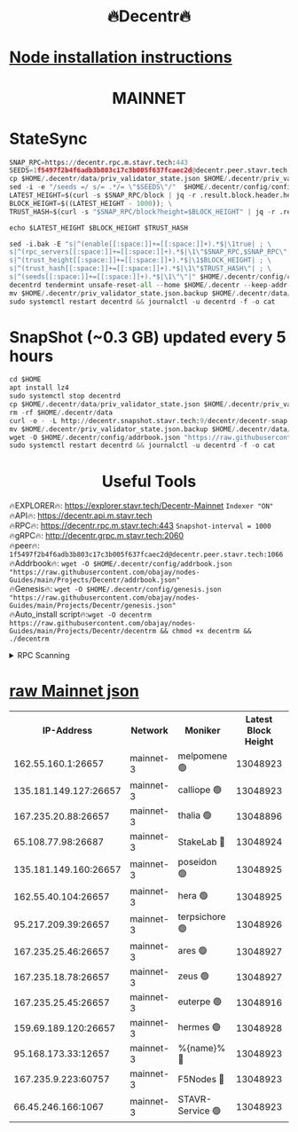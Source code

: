 <h1 align="center"> 🔥Decentr🔥</h1>

[Node installation instructions](https://github.com/obajay/nodes-Guides/tree/main/Projects/Decentr)
=
<h1 align="center"> MAINNET</h1>

# StateSync
```python
SNAP_RPC=https://decentr.rpc.m.stavr.tech:443
SEEDS=1f5497f2b4f6adb3b803c17c3b005f637fcaec2d@decentr.peer.stavr.tech:1066
cp $HOME/.decentr/data/priv_validator_state.json $HOME/.decentr/priv_validator_state.json.backup
sed -i -e "/seeds =/ s/= .*/= \"$SEEDS\"/"  $HOME/.decentr/config/config.toml
LATEST_HEIGHT=$(curl -s $SNAP_RPC/block | jq -r .result.block.header.height); \
BLOCK_HEIGHT=$((LATEST_HEIGHT - 1000)); \
TRUST_HASH=$(curl -s "$SNAP_RPC/block?height=$BLOCK_HEIGHT" | jq -r .result.block_id.hash)

echo $LATEST_HEIGHT $BLOCK_HEIGHT $TRUST_HASH

sed -i.bak -E "s|^(enable[[:space:]]+=[[:space:]]+).*$|\1true| ; \
s|^(rpc_servers[[:space:]]+=[[:space:]]+).*$|\1\"$SNAP_RPC,$SNAP_RPC\"| ; \
s|^(trust_height[[:space:]]+=[[:space:]]+).*$|\1$BLOCK_HEIGHT| ; \
s|^(trust_hash[[:space:]]+=[[:space:]]+).*$|\1\"$TRUST_HASH\"| ; \
s|^(seeds[[:space:]]+=[[:space:]]+).*$|\1\"\"|" $HOME/.decentr/config/config.toml
decentrd tendermint unsafe-reset-all --home $HOME/.decentr --keep-addr-book
mv $HOME/.decentr/priv_validator_state.json.backup $HOME/.decentr/data/priv_validator_state.json
sudo systemctl restart decentrd && journalctl -u decentrd -f -o cat
```
# SnapShot (~0.3 GB) updated every 5 hours
```python
cd $HOME
apt install lz4
sudo systemctl stop decentrd
cp $HOME/.decentr/data/priv_validator_state.json $HOME/.decentr/priv_validator_state.json.backup
rm -rf $HOME/.decentr/data
curl -o - -L http://decentr.snapshot.stavr.tech:9/decentr/decentr-snap.tar.lz4 | lz4 -c -d - | tar -x -C $HOME/.decentr --strip-components 2
mv $HOME/.decentr/priv_validator_state.json.backup $HOME/.decentr/data/priv_validator_state.json
wget -O $HOME/.decentr/config/addrbook.json "https://raw.githubusercontent.com/obajay/nodes-Guides/main/Projects/Decentr/addrbook.json"
sudo systemctl restart decentrd && journalctl -u decentrd -f -o cat
```

 <h1 align="center"> Useful Tools</h1>

🔥EXPLORER🔥:     https://explorer.stavr.tech/Decentr-Mainnet        `Indexer "ON"` \
🔥API🔥:          https://decentr.api.m.stavr.tech \
🔥RPC🔥:          https://decentr.rpc.m.stavr.tech:443              `Snapshot-interval = 1000` \
🔥gRPC🔥:         http://decentr.grpc.m.stavr.tech:2060 \
🔥peer🔥:         `1f5497f2b4f6adb3b803c17c3b005f637fcaec2d@decentr.peer.stavr.tech:1066` \
🔥Addrbook🔥:  `wget -O $HOME/.decentr/config/addrbook.json "https://raw.githubusercontent.com/obajay/nodes-Guides/main/Projects/Decentr/addrbook.json"` \
🔥Genesis🔥:  `wget -O $HOME/.decentr/config/genesis.json "https://raw.githubusercontent.com/obajay/nodes-Guides/main/Projects/Decentr/genesis.json"` \
🔥Auto_install script🔥:`wget -O decentrm https://raw.githubusercontent.com/obajay/nodes-Guides/main/Projects/Decentr/decentrm && chmod +x decentrm && ./decentrm`

<details>
<summary>RPC Scanning</summary>

<h2 align="center"> We scan nodes in real time every 4 hours. And we provide the final result of RPC endpoints.
We cannot influence the operation of these nodes in any way. </h2>


```python
If Voting Power is higher than 0 --> then the Node is a validator of the network and may be subject to attack and be a potential threat to the chain.
```
```python
We marked such validators with a red symbol
```

</details>

[raw Mainnet json](https://rpc-check.decentrm.stavr.tech/decentrm/rpc-decentrm-result.json)
=



<table><tr><th>IP-Address</th><th>Network</th><th>Moniker</th><th>Latest Block Height</th><th>Earliest Block Height</th><th>Catching Up</th><th>Tx Index</th><th>Voting Power</th><th>Scan Time</th></tr><tr><td>162.55.160.1:26657</td><td>mainnet-3</td><td>melpomene 🟢</td><td>13048923</td><td>1688950</td><td>False</td><td>on</td><td>0</td><td>2024-02-25T11:19:38.267939399UTC</td></tr><tr><td>135.181.149.127:26657</td><td>mainnet-3</td><td>calliope 🟢</td><td>13048923</td><td>1688950</td><td>False</td><td>on</td><td>0</td><td>2024-02-25T11:19:40.695037979UTC</td></tr><tr><td>167.235.20.88:26657</td><td>mainnet-3</td><td>thalia 🟢</td><td>13048896</td><td>1688950</td><td>False</td><td>on</td><td>0</td><td>2024-02-25T11:19:46.577005386UTC</td></tr><tr><td>65.108.77.98:26687</td><td>mainnet-3</td><td>StakeLab 🔴</td><td>13048924</td><td>1688950</td><td>False</td><td>on</td><td>5551319</td><td>2024-02-25T11:19:46.899100084UTC</td></tr><tr><td>135.181.149.160:26657</td><td>mainnet-3</td><td>poseidon 🟢</td><td>13048925</td><td>1688950</td><td>False</td><td>on</td><td>0</td><td>2024-02-25T11:19:51.793787630UTC</td></tr><tr><td>162.55.40.104:26657</td><td>mainnet-3</td><td>hera 🟢</td><td>13048925</td><td>1688950</td><td>False</td><td>on</td><td>0</td><td>2024-02-25T11:19:54.211321536UTC</td></tr><tr><td>95.217.209.39:26657</td><td>mainnet-3</td><td>terpsichore 🟢</td><td>13048926</td><td>1688950</td><td>False</td><td>on</td><td>0</td><td>2024-02-25T11:19:58.655438592UTC</td></tr><tr><td>167.235.25.46:26657</td><td>mainnet-3</td><td>ares 🟢</td><td>13048927</td><td>1688950</td><td>False</td><td>on</td><td>0</td><td>2024-02-25T11:20:03.063170233UTC</td></tr><tr><td>167.235.18.78:26657</td><td>mainnet-3</td><td>zeus 🟢</td><td>13048927</td><td>1688950</td><td>False</td><td>on</td><td>0</td><td>2024-02-25T11:20:05.322065000UTC</td></tr><tr><td>167.235.25.45:26657</td><td>mainnet-3</td><td>euterpe 🟢</td><td>13048916</td><td>1688950</td><td>False</td><td>on</td><td>0</td><td>2024-02-25T11:20:07.653898429UTC</td></tr><tr><td>159.69.189.120:26657</td><td>mainnet-3</td><td>hermes 🟢</td><td>13048928</td><td>1688950</td><td>False</td><td>on</td><td>0</td><td>2024-02-25T11:20:09.964368822UTC</td></tr><tr><td>95.168.173.33:12657</td><td>mainnet-3</td><td>%{name}% 🔴</td><td>13048923</td><td>8964001</td><td>False</td><td>on</td><td>4264496</td><td>2024-02-25T11:19:41.969885422UTC</td></tr><tr><td>167.235.9.223:60757</td><td>mainnet-3</td><td>F5Nodes 🔴</td><td>13048923</td><td>12380001</td><td>False</td><td>off</td><td>562</td><td>2024-02-25T11:19:42.219350531UTC</td></tr><tr><td>66.45.246.166:1067</td><td>mainnet-3</td><td>STAVR-Service 🟢</td><td>13048923</td><td>13046001</td><td>False</td><td>on</td><td>0</td><td>2024-02-25T11:19:41.351277166UTC</td></tr></table>
